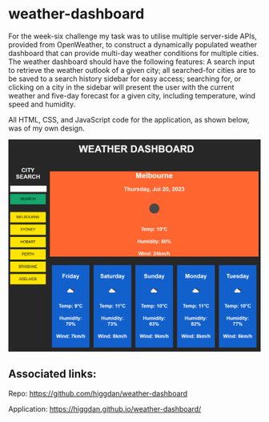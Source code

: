 # weather-dashboard

For the week-six challenge my task was to utilise multiple server-side APIs, provided from OpenWeather, to construct a dynamically populated weather dashboard that can provide multi-day weather conditions for multiple cities. The weather dashboard should have the following features: A search input to retrieve the weather outlook of a given city; all searched-for cities are to be saved to a search history sidebar for easy access; searching for, or clicking on a city in the sidebar will present the user with the current weather and five-day forecast for a given city, including temperature, wind speed and humidity.

All HTML, CSS, and JavaScript code for the application, as shown below, was of my own design.


![An example of the Work Day Scheduler](./assets/images/weather-dashboard.png)

## Associated links:

Repo:
https://github.com/higgdan/weather-dashboard

Application:
https://higgdan.github.io/weather-dashboard/